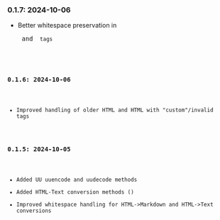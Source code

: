### 0.1.7: 2024-10-06
- Better whitespace preservation in <pre> and <code> tags

### 0.1.6: 2024-10-06
- Improved handling of older HTML and HTML with "custom"/invalid tags

### 0.1.5: 2024-10-05
- Added UU uuencode and uudecode methods
- Added HTML-Text conversion methods ()
- Improved whitespace handling for HTML->Markdown and HTML->Text conversions
